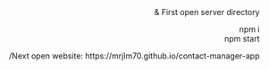 <div dir="rtl">
First open server directory & 
<p>
npm i 
</br>
npm start
</p>
Next open website:
https://mrjlm70.github.io/contact-manager-app/
</div>
